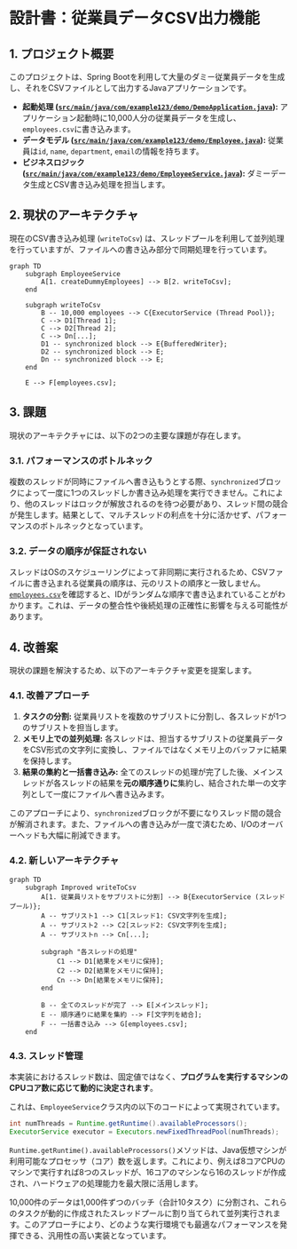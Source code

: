 # 設計書：従業員データCSV出力機能

## 1. プロジェクト概要

このプロジェクトは、Spring Bootを利用して大量のダミー従業員データを生成し、それをCSVファイルとして出力するJavaアプリケーションです。

- **起動処理 ([`src/main/java/com/example123/demo/DemoApplication.java`](src/main/java/com/example123/demo/DemoApplication.java)):** アプリケーション起動時に10,000人分の従業員データを生成し、`employees.csv`に書き込みます。
- **データモデル ([`src/main/java/com/example123/demo/Employee.java`](src/main/java/com/example123/demo/Employee.java)):** 従業員は`id`, `name`, `department`, `email`の情報を持ちます。
- **ビジネスロジック ([`src/main/java/com/example123/demo/EmployeeService.java`](src/main/java/com/example123/demo/EmployeeService.java)):** ダミーデータ生成とCSV書き込み処理を担当します。

## 2. 現状のアーキテクチャ

現在のCSV書き込み処理 (`writeToCsv`) は、スレッドプールを利用して並列処理を行っていますが、ファイルへの書き込み部分で同期処理を行っています。

```mermaid
graph TD
    subgraph EmployeeService
        A[1. createDummyEmployees] --> B[2. writeToCsv];
    end

    subgraph writeToCsv
        B -- 10,000 employees --> C{ExecutorService (Thread Pool)};
        C --> D1[Thread 1];
        C --> D2[Thread 2];
        C --> Dn[...];
        D1 -- synchronized block --> E{BufferedWriter};
        D2 -- synchronized block --> E;
        Dn -- synchronized block --> E;
    end

    E --> F[employees.csv];
```

## 3. 課題

現状のアーキテクチャには、以下の2つの主要な課題が存在します。

### 3.1. パフォーマンスのボトルネック

複数のスレッドが同時にファイルへ書き込もうとする際、`synchronized`ブロックによって一度に1つのスレッドしか書き込み処理を実行できません。これにより、他のスレッドはロックが解放されるのを待つ必要があり、スレッド間の競合が発生します。結果として、マルチスレッドの利点を十分に活かせず、パフォーマンスのボトルネックとなっています。

### 3.2. データの順序が保証されない

スレッドはOSのスケジューリングによって非同期に実行されるため、CSVファイルに書き込まれる従業員の順序は、元のリストの順序と一致しません。[`employees.csv`](employees.csv)を確認すると、IDがランダムな順序で書き込まれていることがわかります。これは、データの整合性や後続処理の正確性に影響を与える可能性があります。

## 4. 改善案

現状の課題を解決するため、以下のアーキテクチャ変更を提案します。

### 4.1. 改善アプローチ

1.  **タスクの分割:** 従業員リストを複数のサブリストに分割し、各スレッドが1つのサブリストを担当します。
2.  **メモリ上での並列処理:** 各スレッドは、担当するサブリストの従業員データをCSV形式の文字列に変換し、ファイルではなくメモリ上のバッファに結果を保持します。
3.  **結果の集約と一括書き込み:** 全てのスレッドの処理が完了した後、メインスレッドが各スレッドの結果を**元の順序通りに**集約し、結合された単一の文字列として一度にファイルへ書き込みます。

このアプローチにより、`synchronized`ブロックが不要になりスレッド間の競合が解消されます。また、ファイルへの書き込みが一度で済むため、I/Oのオーバーヘッドも大幅に削減できます。

### 4.2. 新しいアーキテクチャ

```mermaid
graph TD
    subgraph Improved writeToCsv
        A[1. 従業員リストをサブリストに分割] --> B{ExecutorService (スレッドプール)};
        A -- サブリスト1 --> C1[スレッド1: CSV文字列を生成];
        A -- サブリスト2 --> C2[スレッド2: CSV文字列を生成];
        A -- サブリストn --> Cn[...];

        subgraph "各スレッドの処理"
            C1 --> D1[結果をメモリに保持];
            C2 --> D2[結果をメモリに保持];
            Cn --> Dn[結果をメモリに保持];
        end

        B -- 全てのスレッドが完了 --> E[メインスレッド];
        E -- 順序通りに結果を集約 --> F[文字列を結合];
        F -- 一括書き込み --> G[employees.csv];
    end
```

### 4.3. スレッド管理

本実装におけるスレッド数は、固定値ではなく、**プログラムを実行するマシンのCPUコア数に応じて動的に決定されます**。

これは、`EmployeeService`クラス内の以下のコードによって実現されています。

```java
int numThreads = Runtime.getRuntime().availableProcessors();
ExecutorService executor = Executors.newFixedThreadPool(numThreads);
```

`Runtime.getRuntime().availableProcessors()`メソッドは、Java仮想マシンが利用可能なプロセッサ（コア）数を返します。これにより、例えば8コアCPUのマシンで実行すれば8つのスレッドが、16コアのマシンなら16のスレッドが作成され、ハードウェアの処理能力を最大限に活用します。

10,000件のデータは1,000件ずつのバッチ（合計10タスク）に分割され、これらのタスクが動的に作成されたスレッドプールに割り当てられて並列実行されます。このアプローチにより、どのような実行環境でも最適なパフォーマンスを発揮できる、汎用性の高い実装となっています。